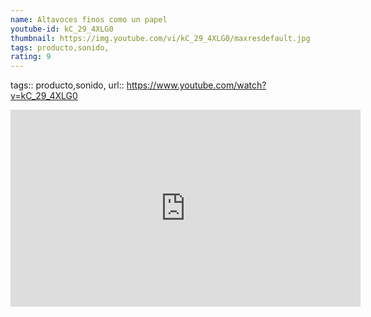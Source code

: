 ```yaml
---
name: Altavoces finos como un papel
youtube-id: kC_29_4XLG0
thumbnail: https://img.youtube.com/vi/kC_29_4XLG0/maxresdefault.jpg
tags: producto,sonido,
rating: 9
---
```

tags:: producto,sonido,
url:: https://www.youtube.com/watch?v=kC_29_4XLG0

<iframe width='560' height='315' src='https://www.youtube.com/embed/kC_29_4XLG0' title='YouTube video player' frameborder='0' allow='accelerometer; autoplay; clipboard-write; encrypted-media; gyroscope; picture-in-picture; web-share' allowfullscreen></iframe>


